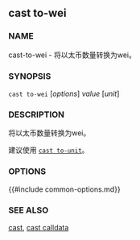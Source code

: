 ## cast to-wei

### NAME

cast-to-wei - 将以太币数量转换为wei。

### SYNOPSIS

``cast to-wei`` [*options*] *value* [*unit*]

### DESCRIPTION

将以太币数量转换为wei。

建议使用 [`cast to-unit`](./cast-to-unit.md)。

### OPTIONS

{{#include common-options.md}}

### SEE ALSO

[cast](./cast.md), [cast calldata](./cast-to-unit.md)